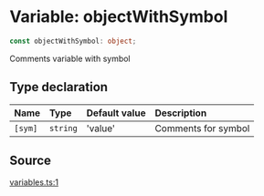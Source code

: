 # Variable: objectWithSymbol

```ts
const objectWithSymbol: object;
```

Comments variable with symbol

## Type declaration

| Name | Type | Default value | Description |
| :------ | :------ | :------ | :------ |
| `[sym]` | `string` | 'value' | Comments for symbol |

## Source

[variables.ts:1](http://source-url)
